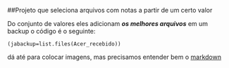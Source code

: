 ##Projeto que seleciona arquivos com notas a partir de um certo valor

Do conjunto de valores eles adicionam ***os melhores arquivos*** em um backup
o código é o seguinte:
```
(jabackup=list.files(Acer_recebido))
```

dá até para colocar imagens, mas precisamos entender bem o [markdown](https://wordpress.com/support/markdown-quick-reference/)
